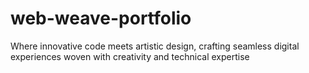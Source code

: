 # web-weave-portfolio
Where innovative code meets artistic design, crafting seamless digital experiences woven with creativity and technical expertise
